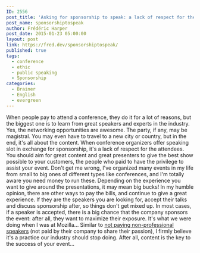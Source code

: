 ```yaml
---
ID: 2556
post_title: 'Asking for sponsorship to speak: a lack of respect for the attendees'
post_name: sponsorshiptospeak
author: Frédéric Harper
post_date: 2015-01-23 05:00:00
layout: post
link: https://fred.dev/sponsorshiptospeak/
published: true
tags:
  - conference
  - ethic
  - public speaking
  - Sponsorship
categories:
  - Brainer
  - English
  - evergreen
---
```

When people pay to attend a conference, they do it for a lot of reasons, but the biggest one is to learn from great speakers and experts in the industry. Yes, the networking opportunities are awesome. The party, if any, may be magistral. You may even have to travel to a new city or country, but in the end, it's all about the content. When conference organizers offer speaking slot in exchange for sponsorship, it's a lack of respect for the attendees. You should aim for great content and great presenters to give the best show possible to your customers, the people who paid to have the privilege to assist your event. Don't get me wrong, I've organized many events in my life from small to big ones of different types like conferences, and I'm totally aware you need money to run these. Depending on the experience you want to give around the presentations, it may mean big bucks! In my humble opinion, there are other ways to pay the bills, and continue to give a great experience. If they are the speakers you are looking for, accept their talks and discuss sponsorship after, so things don't get mixed up. In most cases, if a speaker is accepted, there is a big chance that the company sponsors the event: after all, they want to maximize their exposure. It's what we were doing when I was at Mozilla... Similar to <a title="You're paying to speak from Remy Sharp" href="https://remysharp.com/2014/03/07/youre-paying-to-speak" target="_blank" rel="noopener noreferrer">not paying non-professional speakers</a> (not paid by their company to share their passion), I firmly believe it's a practice our industry should stop doing. After all, content is the key to the success of your event...